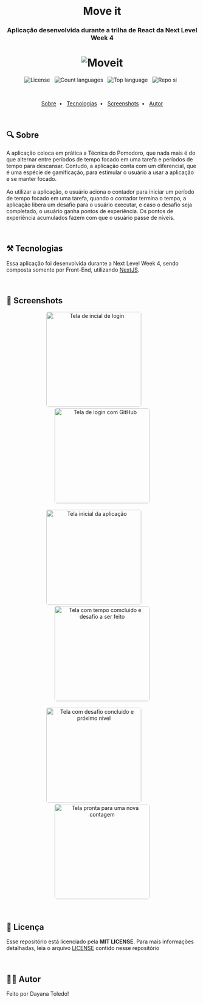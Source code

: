 <h1 align="center">Move it</h1>
<h3 align="center">Aplicação desenvolvida durante a trilha de React da Next Level Week 4</h3>

<h1 align="center">
  <img alt="Moveit" title="#Moveit" src="https://user-images.githubusercontent.com/55140068/112543293-4f4c2a80-8d94-11eb-9c5c-bfadec4a78dd.png"/>
</h1>

<p align="center">
  <img alt="License" src="https://img.shields.io/github/license/DayaToledo/NLW4-React?style=for-the-badge"/>&nbsp;&nbsp;
  <img alt="Count languages" src="https://img.shields.io/github/languages/count/DayaToledo/NLW4-React?style=for-the-badge"/>&nbsp;&nbsp;
  <img alt="Top language" src="https://img.shields.io/github/languages/top/DayaToledo/NLW4-React?style=for-the-badge"/>&nbsp;&nbsp;
  <img alt="Repo si" src="https://img.shields.io/github/repo-size/DayaToledo/NLW4-React?style=for-the-badge"/>&nbsp;&nbsp;
</p>

&nbsp;&nbsp;

<p align="center">
 <a href="#sobre">Sobre</a>&nbsp; • &nbsp;
 <a href="#tecnologias">Tecnologias</a>&nbsp; • &nbsp;
 <a href="#screenshots">Screenshots</a>&nbsp; • &nbsp;
 <a href="#autor">Autor</a>
</p>

&nbsp;
## 🔍 Sobre

A aplicação coloca em prática a Técnica do Pomodoro, que nada mais é do que alternar entre períodos de tempo focado em uma tarefa e períodos de tempo para descansar. Contudo, a aplicação  conta com um diferencial, que é uma espécie de gamificação, para estimular o usuário a usar a aplicação e se manter focado.
</br></br>
Ao utilizar a aplicação, o usuário aciona o contador para iniciar um período de tempo focado em uma tarefa, quando o contador termina o tempo, a aplicação libera um desafio para o usuário executar, e caso o desafio seja completado, o usuário ganha pontos de experiência. Os pontos de experiência acumulados fazem com que o usuário passe de níveis.


&nbsp;
## ⚒ Tecnologias

Essa aplicação foi desenvolvida durante a Next Level Week 4, sendo composta somente por Front-End, utilizando [NextJS](https://nextjs.org/).


&nbsp;
## 📸 Screenshots

<p align="center">
  <img width="250px" style="border-radius: 5px" alt="Tela de incial de login" src="https://user-images.githubusercontent.com/55140068/112536203-ec569580-8d8b-11eb-8332-41f150acb811.png">
  &nbsp;&nbsp;&nbsp;&nbsp;&nbsp;&nbsp;&nbsp;&nbsp;&nbsp;&nbsp;
  
  <img width="250px" style="border-radius: 5px" alt="Tela de login com GitHub" src="https://user-images.githubusercontent.com/55140068/112536380-29bb2300-8d8c-11eb-97c3-23d24d96069a.png">
  <br><br>
  
  <img width="250px" style="border-radius: 5px" alt="Tela inicial da aplicação" src="https://user-images.githubusercontent.com/55140068/112536530-5d964880-8d8c-11eb-8cbb-30e68f8b871b.png">
  &nbsp;&nbsp;&nbsp;&nbsp;&nbsp;&nbsp;&nbsp;&nbsp;&nbsp;&nbsp;
  
  <img width="250px" style="border-radius: 5px" alt="Tela com tempo comcluido e desafio a ser feito" src="https://user-images.githubusercontent.com/55140068/112536627-7b63ad80-8d8c-11eb-9d80-38c8c51bfd80.png">
  <br><br>
  
  <img width="250px" style="border-radius: 5px" alt="Tela com desafio concluido e próximo nível" src="https://user-images.githubusercontent.com/55140068/112536903-cd0c3800-8d8c-11eb-80a3-b903336d4f87.png">
  &nbsp;&nbsp;&nbsp;&nbsp;&nbsp;&nbsp;&nbsp;&nbsp;&nbsp;&nbsp;
  
  <img width="250px" style="border-radius: 5px" alt="Tela pronta para uma nova contagem" src="https://user-images.githubusercontent.com/55140068/112540672-38f09f80-8d91-11eb-8363-d4e7e4fe0896.png">
</p>


&nbsp;
## 📃 Licença
Esse repositório está licenciado pela **MIT LICENSE**. Para mais informações detalhadas, leia o arquivo [LICENSE](./LICENSE) contido nesse repositório


&nbsp;
## 👩‍💻 Autor

Feito por Dayana Toledo!
